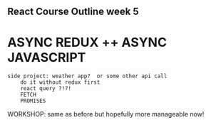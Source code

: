 ## React Course Outline week 5

# ASYNC REDUX ++ ASYNC JAVASCRIPT

    side project: weather app?  or some other api call
        do it without redux first
        react query ?!?!
        FETCH
        PROMISES

WORKSHOP:
same as before but hopefully more manageable now!
